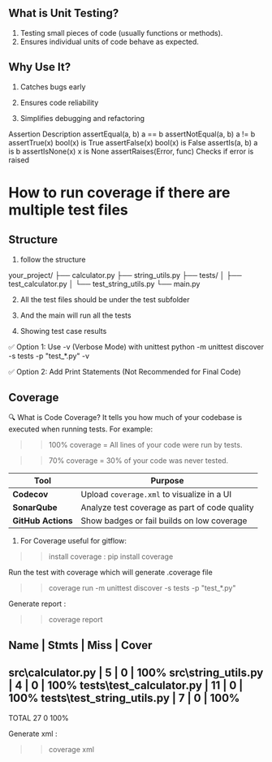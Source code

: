## What is Unit Testing?
1. Testing small pieces of code (usually functions or methods).
2. Ensures individual units of code behave as expected.




## Why Use It?
1. Catches bugs early

2. Ensures code reliability

3. Simplifies debugging and refactoring




Assertion	                Description
assertEqual(a, b)	        a == b
assertNotEqual(a, b)        a != b
assertTrue(x)	            bool(x) is True
assertFalse(x)	            bool(x) is False
assertIs(a, b)	            a is b
assertIsNone(x)	            x is None
assertRaises(Error, func)	Checks if error is raised


# How to run coverage if there are multiple test files

## Structure
1. follow the structure 

your_project/
├── calculator.py
├── string_utils.py
├── tests/
│   ├── test_calculator.py
│   └── test_string_utils.py
└── main.py

2. All the test files should be under the test subfolder

3. And the main will run all the tests

4. Showing test case results

✅ Option 1: Use -v (Verbose Mode) with unittest
python -m unittest discover -s tests -p "test_*.py" -v 

✅ Option 2: Add Print Statements (Not Recommended for Final Code)



>>>>>>>>>>>>>>>>>>>>>>>>>>>>>>>>>>>>>>>>>>>>>>>>>>>>>>>>>>>>>>>>>

## Coverage

🔍 What is Code Coverage?
It tells you how much of your codebase is executed when running tests. 
For example:

>>100% coverage = All lines of your code were run by tests.

>>70% coverage = 30% of your code was never tested.

| Tool               | Purpose                                       |
| ------------------ | --------------------------------------------- |
| **Codecov**        | Upload `coverage.xml` to visualize in a UI    |
| **SonarQube**      | Analyze test coverage as part of code quality |
| **GitHub Actions** | Show badges or fail builds on low coverage    |


1. For Coverage useful for gitflow:

>> install coverage : pip install coverage

Run the test with coverage which will generate .coverage file

>> coverage run -m unittest discover -s tests -p "test_*.py" 

Generate report :
>> coverage report 


Name                        | Stmts  | Miss | Cover
---------------------------------------------------
src\calculator.py           |     5  |    0 | 100%
src\string_utils.py         |     4  |    0 | 100%
tests\test_calculator.py    |    11  |    0 | 100%
tests\test_string_utils.py  |     7  |    0 | 100%
------------------------------------------------
TOTAL                           27      0   100%

Generate xml :
>> coverage xml


